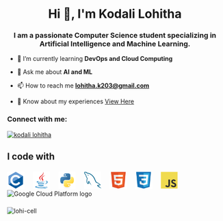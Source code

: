 <h1 align="center">Hi 👋, I'm Kodali Lohitha</h1>
<h3 align="center">I am a passionate Computer Science student specializing in Artificial Intelligence and Machine Learning.</h3>

- 🌱 I’m currently learning **DevOps and Cloud Computing**

- 💬 Ask me about **AI and ML**

- 📫 How to reach me **lohitha.k203@gmail.com**

- 📄 Know about my experiences [View Here](https://drive.google.com/file/d/1CM2wx8e5-E2vc-tSTmzzxjuk89h3Nino/view?usp=sharing)


<h3 align="left">Connect with me:</h3>
<p align="left">
  <a href="https://www.linkedin.com/in/lohitha-kodali/" target="_blank">
    <img align="center" src="https://raw.githubusercontent.com/rahuldkjain/github-profile-readme-generator/master/src/images/icons/Social/linked-in-alt.svg" alt="kodali lohitha" height="30" width="40" />
  </a>
</p>




###

<h2 align="left">I code with</h2>

###

<div align="left">
  <img src="https://raw.githubusercontent.com/devicons/devicon/master/icons/c/c-original.svg" height="40" alt="C logo" />
  <img width="12" />
  <img src="https://raw.githubusercontent.com/devicons/devicon/master/icons/java/java-original.svg" height="40" alt="Java logo" />
  <img width="12" />
  <img src="https://raw.githubusercontent.com/devicons/devicon/master/icons/python/python-original.svg" height="40" alt="Python logo" />
  <img width="12" />
  <img src="https://raw.githubusercontent.com/devicons/devicon/master/icons/mysql/mysql-original.svg" height="40" alt="MySQL logo" />
  <img width="12" />
  <img src="https://raw.githubusercontent.com/devicons/devicon/master/icons/html5/html5-original.svg" height="40" alt="HTML5 logo" />
  <img width="12" />
  <img src="https://raw.githubusercontent.com/devicons/devicon/master/icons/css3/css3-original.svg" height="40" alt="CSS3 logo" />
  <img width="12" />
  <img src="https://raw.githubusercontent.com/devicons/devicon/master/icons/javascript/javascript-original.svg" height="40" alt="JavaScript logo" />
  <img width="12" />
  <img src="https://www.vectorlogo.zone/logos/google_cloud/google_cloud-icon.svg" height="40" alt="Google Cloud Platform logo" />
</div>


###
<div>

<p><img align="left" src="https://github-readme-stats.vercel.app/api/top-langs?username=lohi-cell&show_icons=true&locale=en&layout=compact" alt="lohi-cell" /></p>

</div>

###
